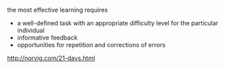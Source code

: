 the most effective learning requires

* a well-defined task with an appropriate difficulty level for the particular individual
* informative feedback
* opportunities for repetition and corrections of errors

http://norvig.com/21-days.html
